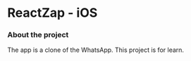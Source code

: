 # ReactZap - iOS

### About the project
<p align="justify">The app is a clone of the WhatsApp. This project is for learn.</p>